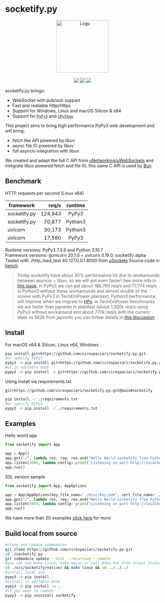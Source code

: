 # socketify.py


<p align="center">
  <a href="https://github.com/cirospaciari/socketify.py"><img src="https://raw.githubusercontent.com/cirospaciari/socketify.py/main/misc/logo.png" alt="Logo" height=170></a>
  <br />
  <br />
  <a href="https://github.com/cirospaciari/socketify.py/actions/workflows/macos.yml" target="_blank"><img src="https://github.com/cirospaciari/socketify.py/actions/workflows/macos.yml/badge.svg" /></a>
  <a href="https://github.com/cirospaciari/socketify.py/actions/workflows/linux.yml" target="_blank"><img src="https://github.com/cirospaciari/socketify.py/actions/workflows/linux.yml/badge.svg" /></a>
  <a href="https://github.com/cirospaciari/socketify.py/actions/workflows/windows.yml" target="_blank"><img src="https://github.com/cirospaciari/socketify.py/actions/workflows/windows.yml/badge.svg" /></a>
</p>



socketify.py brings:

- WebSocket with pub/sub support
- Fast and realiable Http/Https
- Support for Windows, Linux and macOS Silicon & x64
- Support for [`PyPy3`](https://www.pypy.org/) and [`CPython`](https://github.com/python/cpython)
    

This project aims to bring high performance PyPy3 web development and will bring:
- fetch like API powered by libuv
- async file IO powered by libuv
- full asyncio integration with libuv

We created and adapt the full C API from [uNetworking/uWebSockets](https://github.com/uNetworking/uWebSockets) and integrate libuv powered fetch and file IO, this same C API is used by [Bun](https://bun.sh/)

## Benchmark
HTTP requests per second (Linux x64)

| framework | req/s | runtime |
| ------------- | -------------: | :-------------: |
| socketify.py  | 124,943  | PyPy3  |
| socketify.py  | 70,877  | Python3  |
| uvicorn  | 30,173  | Python3  |
| uvicorn  | 17,580  | PyPy3  |

Runtime versions: PyPy3 7.3.9 and Python 3.10.7<br/>
Framework versions: gunicorn 20.1.0 + uvicorn 0.19.0, socketify alpha<br/>
Tested with ./http_load_test 40 127.0.0.1 8000 from [uSockets](https://github.com/uNetworking/uSockets)
Source code in [bench](https://github.com/cirospaciari/socketify.py/tree/main/bench)
> Today socketify have about 30% performance hit due to workarounds between asyncio + libuv, so we will got even faster! See more info in [this issue](https://github.com/cirospaciari/socketify.py/issues/18), in PyPy3 we can get about 186,760 req/s and 77,774 req/s in Python3 without these workarounds and almost double of the scores with PyPy3 in TechEmPower plaintext, Python3 performance will improve when we migrate to [HPy](https://github.com/cirospaciari/socketify.py/issues/16). In TechEmPower benchmarks we are faster than japronto in plaintext (about 1,300k req/s using PyPy3 without workaround and about 770k req/s with the current state vs 582k from japronto you can follow details in [this discussion](https://github.com/cirospaciari/socketify.py/discussions/10)

## Install
For macOS x64 & Silicon, Linux x64, Windows

```bash
pip install git+https://github.com/cirospaciari/socketify.py.git
#or specify PyPy3
pypy3 -m pip install git+https://github.com/cirospaciari/socketify.py.git
#or in editable mode
pypy3 -m pip install -e git+https://github.com/cirospaciari/socketify.py.git@main#egg=socketify
```

Using install via requirements.txt
```text
git+https://github.com/cirospaciari/socketify.py.git@main#socketify
```
```bash
pip install -r ./requirements.txt 
#or specify PyPy3
pypy3 -m pip install -r ./requirements.txt 
```

## Examples

Hello world app
```python
from socketify import App

app = App()
app.get("/", lambda res, req: res.end("Hello World socketify from Python!"))
app.listen(3000, lambda config: print("Listening on port http://localhost:%d now\n" % config.port))
app.run()
```

SSL version sample
``` python
from socketify import App, AppOptions

app = App(AppOptions(key_file_name="./misc/key.pem", cert_file_name="./misc/cert.pem", passphrase="1234"))
app.get("/", lambda res, req: res.end("Hello World socketify from Python!"))
app.listen(3000, lambda config: print("Listening on port http://localhost:%d now\n" % config.port))
app.run()
```

We have more than 20 examples [click here](https://github.com/cirospaciari/socketify.py/tree/main/examples) for more

## Build local from source
```bash
#clone and update submodules
git clone https://github.com/cirospaciari/socketify.py.git
cd ./socketify.py
git submodule update --init --recursive --remote
#you can use make linux, make macos or call Make.bat from Visual Studio Development Prompt to build
cd ./src/socketify/native/ && make linux && cd ../../../
#install local pip
pypy3 -m pip install .
#install in editable mode
pypy3 -m pip install -e .
#if you want to remove
pypy3 -m pip uninstall socketify
```
